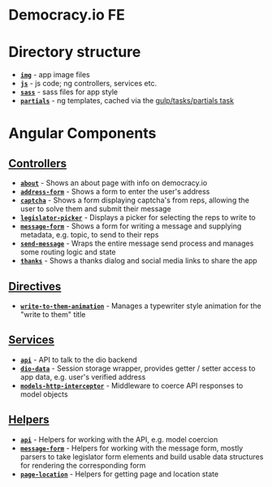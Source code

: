 Democracy.io FE
================

# Directory structure

- [**<code>img</code>**](/www/img) - app image files
- [**<code>js</code>**](/www/js) - js code; ng controllers, services etc.
- [**<code>sass</code>**](/www/sass) - sass files for app style
- [**<code>partials</code>**](/www/partials) - ng templates, cached via the [gulp/tasks/partials task](/gulp/tasks/partials.js)

# Angular Components

## [Controllers](/www/js/controllers)

- [**<code>about</code>**](/www/js/controllers/about.js) - Shows an about page with info on democracy.io
- [**<code>address-form</code>**](/www/js/controllers/address-form.js) - Shows a form to enter the user's address 
- [**<code>captcha</code>**](/www/js/controllers/captcha.js) - Shows a form displaying captcha's from reps, allowing the user to solve them and submit their message 
- [**<code>legislator-picker</code>**](/www/js/controllers/legislator-picker.js) - Displays a picker for selecting the reps to write to
- [**<code>message-form</code>**](/www/js/controllers/message-form.js) - Shows a form for writing a message and supplying metadata, e.g. topic, to send to their reps
- [**<code>send-message</code>**](/www/js/controllers/send-message.js) - Wraps the entire message send process and manages some routing logic and state
- [**<code>thanks</code>**](/www/js/controllers/thanks.js) - Shows a thanks dialog and social media links to share the app 

## [Directives](/www/js/directives)

- [**<code>write-to-them-animation</code>**](/www/js/services/write-to-them-animation.js) - Manages a typewriter style animation for the "write to them" title

## [Services](/www/js/services)

- [**<code>api</code>**](/www/js/services/api.js) - API to talk to the dio backend
- [**<code>dio-data</code>**](/www/js/services/dio-data.js) - Session storage wrapper, provides getter / setter access to app data, e.g. user's verified address
- [**<code>models-http-interceptor</code>**](/www/js/services/models-http-interceptor.js) - Middleware to coerce API responses to model objects

## [Helpers](/www/js/helpers)

- [**<code>api</code>**](/www/js/services/api.js) - Helpers for working with the API, e.g. model coercion
- [**<code>message-form</code>**](/www/js/services/message-form.js) - Helpers for working with the message form, mostly parsers to take legislator form elements and build usable data structures for rendering the corresponding form
- [**<code>page-location</code>**](/www/js/services/page-location.js) - Helpers for getting page and location state
